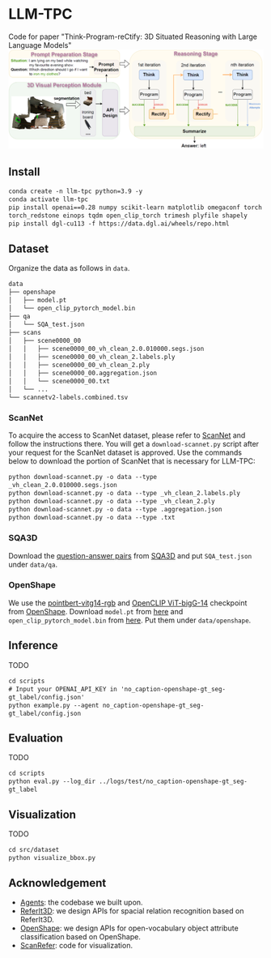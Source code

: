 # LLM-TPC
Code for paper "Think-Program-reCtify: 3D Situated Reasoning with Large Language Models"
<img src="images/LLM-TPC.png"/>

## Install
```Shell
conda create -n llm-tpc python=3.9 -y
conda activate llm-tpc
pip install openai==0.28 numpy scikit-learn matplotlib omegaconf torch torch_redstone einops tqdm open_clip_torch trimesh plyfile shapely
pip install dgl-cu113 -f https://data.dgl.ai/wheels/repo.html
```

## Dataset
Organize the data as follows in `data`.
```Shell
data
├── openshape
│   ├── model.pt
│   └── open_clip_pytorch_model.bin
├── qa
│   └── SQA_test.json
├── scans
│   ├── scene0000_00
│   │   ├── scene0000_00_vh_clean_2.0.010000.segs.json
│   │   ├── scene0000_00_vh_clean_2.labels.ply
│   │   ├── scene0000_00_vh_clean_2.ply
│   │   ├── scene0000_00.aggregation.json
│   │   └── scene0000_00.txt
│   └── ...
└── scannetv2-labels.combined.tsv
```

### ScanNet
To acquire the access to ScanNet dataset, please refer to [ScanNet](https://github.com/ScanNet/ScanNet) and follow the instructions there. You will get a `download-scannet.py` script after your request for the ScanNet dataset is approved. Use the commands below to download the portion of ScanNet that is necessary for LLM-TPC:
```Shell
python download-scannet.py -o data --type _vh_clean_2.0.010000.segs.json
python download-scannet.py -o data --type _vh_clean_2.labels.ply
python download-scannet.py -o data --type _vh_clean_2.ply
python download-scannet.py -o data --type .aggregation.json
python download-scannet.py -o data --type .txt
```

### SQA3D
Download the [question-answer pairs](https://zenodo.org/record/7792397/files/ScanQA_format.zip) from [SQA3D](https://github.com/SilongYong/SQA3D) and put `SQA_test.json` under `data/qa`.

### OpenShape
We use the [pointbert-vitg14-rgb](https://huggingface.co/OpenShape/openshape-pointbert-vitg14-rgb/tree/main) and [OpenCLIP ViT-bigG-14](https://huggingface.co/laion/CLIP-ViT-bigG-14-laion2B-39B-b160k/tree/main) checkpoint from [OpenShape](https://github.com/Colin97/OpenShape_code).
Download `model.pt` from [here](https://huggingface.co/OpenShape/openshape-pointbert-vitg14-rgb/tree/main) and `open_clip_pytorch_model.bin` from [here](https://huggingface.co/laion/CLIP-ViT-bigG-14-laion2B-39B-b160k/tree/main). Put them under `data/openshape`.

## Inference
TODO
```Shell
cd scripts
# Input your OPENAI_API_KEY in 'no_caption-openshape-gt_seg-gt_label/config.json'
python example.py --agent no_caption-openshape-gt_seg-gt_label/config.json
```

## Evaluation
TODO
```Shell
cd scripts
python eval.py --log_dir ../logs/test/no_caption-openshape-gt_seg-gt_label
```

## Visualization
TODO
```Shell
cd src/dataset
python visualize_bbox.py
```

## Acknowledgement
- [Agents](https://github.com/aiwaves-cn/agents): the codebase we built upon.
- [ReferIt3D](https://github.com/referit3d/referit3d): we design APIs for spacial relation recognition based on ReferIt3D.
- [OpenShape](https://github.com/Colin97/OpenShape_code): we design APIs for open-vocabulary object attribute classification based on OpenShape.
- [ScanRefer](https://github.com/daveredrum/ScanRefer): code for visualization.
